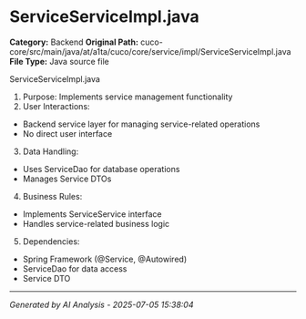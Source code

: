 # ServiceServiceImpl.java

**Category:** Backend
**Original Path:** cuco-core/src/main/java/at/a1ta/cuco/core/service/impl/ServiceServiceImpl.java
**File Type:** Java source file

ServiceServiceImpl.java
1. Purpose: Implements service management functionality
2. User Interactions:
- Backend service layer for managing service-related operations
- No direct user interface
3. Data Handling:
- Uses ServiceDao for database operations
- Manages Service DTOs
4. Business Rules:
- Implements ServiceService interface
- Handles service-related business logic
5. Dependencies:
- Spring Framework (@Service, @Autowired)
- ServiceDao for data access
- Service DTO

---
*Generated by AI Analysis - 2025-07-05 15:38:04*

